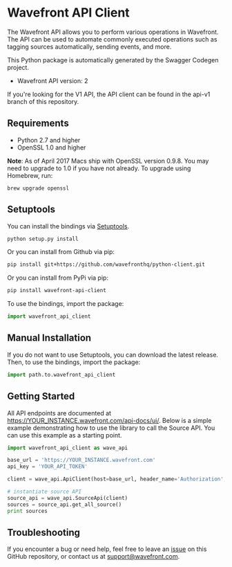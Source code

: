 # Wavefront API Client

The Wavefront API allows you to perform various operations in Wavefront. The API can be used to automate commonly executed operations such as tagging sources automatically, sending events, and more.

This Python package is automatically generated by the Swagger Codegen project.

- Wavefront API version: 2

If you're looking for the V1 API, the API client can be found in the api-v1 branch of this repository.

## Requirements

- Python 2.7 and higher
- OpenSSL 1.0 and higher

**Note**: As of April 2017 Macs ship with OpenSSL version 0.9.8. You may need to upgrade to 1.0 if you have not already. To upgrade using Homebrew, run:

```
brew upgrade openssl
```

## Setuptools
You can install the bindings via [Setuptools](http://pypi.python.org/pypi/setuptools).

```sh
python setup.py install
```

Or you can install from Github via pip:

```sh
pip install git+https://github.com/wavefronthq/python-client.git
```

Or you can install from PyPi via pip:

```sh
pip install wavefront-api-client
```


To use the bindings, import the package:

```python
import wavefront_api_client
```

## Manual Installation
If you do not want to use Setuptools, you can download the latest release.
Then, to use the bindings, import the package:

```python
import path.to.wavefront_api_client
```

## Getting Started

All API endpoints are documented at https://YOUR_INSTANCE.wavefront.com/api-docs/ui/. Below is a simple example demonstrating how to use the library to call the Source API. You can use this example as a starting point.

```python
import wavefront_api_client as wave_api

base_url = 'https://YOUR_INSTANCE.wavefront.com'
api_key = 'YOUR_API_TOKEN'

client = wave_api.ApiClient(host=base_url, header_name='Authorization', header_value='Bearer ' + api_key)

# instantiate source API
source_api = wave_api.SourceApi(client)
sources = source_api.get_all_source()
print sources
```

## Troubleshooting

If you encounter a bug or need help, feel free to leave an [issue](https://github.com/wavefrontHQ/python-client/issues) on this GitHub repository, or contact us at [support@wavefront.com](support@wavefront.com).
